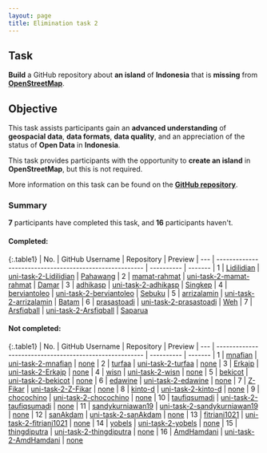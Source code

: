 ```yaml
---
layout: page
title: Elimination task 2
---
```


## Task

**Build** a GitHub repository about **an island** of **Indonesia**
that is **missing** from [**OpenStreetMap**](http://openstreetmap.org).

## Objective

This task assists participants gain an **advanced understanding** of
**geospacial data**, **data formats**, **data quality**, and an
appreciation of the status of **Open Data** in **Indonesia**.

This task provides participants with the opportunity to **create an island**
in **OpenStreetMap**, but this is not required.

More information on this task can be found on the
[**GitHub repository**](https://github.com/BesutKode/uni-task-2).

### Summary
**7** participants have completed this task, and **16** participants haven't.

#### Completed:

{:.table1}
| No. | GitHub Username                                         | Repository | Preview
| --- | ------------------------------------------------------- | ---------- | -------
| 1   | [Lidilidian](https://github.com/Lidilidian)             | [uni-task-2-Lidilidian](https://github.com/BesutKode/uni-task-2-Lidilidian/) | [Pahawang](https://besutkode.github.io/uni-task-2-Lidilidian/)
| 2   | [mamat-rahmat](https://github.com/mamat-rahmat)         | [uni-task-2-mamat-rahmat](https://github.com/BesutKode/uni-task-2-mamat-rahmat/) | [Damar](https://besutkode.github.io/uni-task-2-mamat-rahmat/)
| 3   | [adhikasp](https://github.com/adhikasp)                 | [uni-task-2-adhikasp](https://github.com/BesutKode/uni-task-2-adhikasp/) | [Singkep](https://besutkode.github.io/uni-task-2-adhikasp/)
| 4   | [berviantoleo](https://github.com/berviantoleo)         | [uni-task-2-berviantoleo](https://github.com/BesutKode/uni-task-2-berviantoleo/) | [Sebuku](https://besutkode.github.io/uni-task-2-berviantoleo/)
| 5   | [arrizalamin](https://github.com/arrizalamin)           | [uni-task-2-arrizalamin](https://github.com/BesutKode/uni-task-2-arrizalamin/) | [Batam](https://besutkode.github.io/uni-task-2-arrizalamin/)
| 6   | [prasastoadi](https://github.com/prasastoadi)           | [uni-task-2-prasastoadi](https://github.com/BesutKode/uni-task-2-prasastoadi/) | [Weh](https://besutkode.github.io/uni-task-2-prasastoadi/)
| 7   | [Arsfiqball](https://github.com/Arsfiqball)             | [uni-task-2-Arsfiqball](https://github.com/BesutKode/uni-task-2-Arsfiqball/) | [Saparua](https://besutkode.github.io/uni-task-2-Arsfiqball/)

#### Not completed:

{:.table1}
| No. | GitHub Username                                         | Repository | Preview
| --- | ------------------------------------------------------- | ---------- | -------
| 1   | [mnafian](https://github.com/mnafian)                   | [uni-task-2-mnafian](https://github.com/BesutKode/uni-task-2-mnafian/) | [none](https://besutkode.github.io/uni-task-2-mnafian/)
| 2   | [turfaa](https://github.com/turfaa)                     | [uni-task-2-turfaa](https://github.com/BesutKode/uni-task-2-turfaa/) | [none](https://besutkode.github.io/uni-task-2-turfaa/)
| 3   | [Erkajp](https://github.com/Erkajp)                     | [uni-task-2-Erkajp](https://github.com/BesutKode/uni-task-2-Erkajp/) | [none](https://besutkode.github.io/uni-task-2-Erkajp/)
| 4   | [wisn](https://github.com/wisn)                         | [uni-task-2-wisn](https://github.com/BesutKode/uni-task-2-wisn/) | [none](https://besutkode.github.io/uni-task-2-wisn/)
| 5   | [bekicot](https://github.com/bekicot)                   | [uni-task-2-bekicot](https://github.com/BesutKode/uni-task-2-bekicot/) | [none](https://besutkode.github.io/uni-task-2-bekicot/)
| 6   | [edawine](https://github.com/edawine)                   | [uni-task-2-edawine](https://github.com/BesutKode/uni-task-2-edawine/) | [none](https://besutkode.github.io/uni-task-2-edawine/)
| 7   | [Z-Fikar](https://github.com/Z-Fikar)                   | [uni-task-2-Z-Fikar](https://github.com/BesutKode/uni-task-2-Z-Fikar/) | [none](https://besutkode.github.io/uni-task-2-Z-Fikar/)
| 8   | [kinto-d](https://github.com/kinto-d)                   | [uni-task-2-kinto-d](https://github.com/BesutKode/uni-task-2-kinto-d/) | [none](https://besutkode.github.io/uni-task-2-kinto-d/)
| 9   | [chocochino](https://github.com/chocochino)             | [uni-task-2-chocochino](https://github.com/BesutKode/uni-task-2-chocochino/) | [none](https://besutkode.github.io/uni-task-2-chocochino/)
| 10  | [taufiqsumadi](https://github.com/taufiqsumadi)         | [uni-task-2-taufiqsumadi](https://github.com/BesutKode/uni-task-2-taufiqsumadi/) | [none](https://besutkode.github.io/uni-task-2-taufiqsumadi/)
| 11  | [sandykurniawan19](https://github.com/sandykurniawan19) | [uni-task-2-sandykurniawan19](https://github.com/BesutKode/uni-task-2-sandykurniawan19/) | [none](https://besutkode.github.io/uni-task-2-sandykurniawan/)
| 12  | [sanAkdam](https://github.com/sanAkdam)                 | [uni-task-2-sanAkdam](https://github.com/BesutKode/uni-task-2-sanAkdam/) | [none](https://besutkode.github.io/uni-task-2-sanAkdam/)
| 13  | [fitriani1021](https://github.com/fitriani1021)         | [uni-task-2-fitriani1021](https://github.com/BesutKode/uni-task-2-fitriani1021/) | [none](https://besutkode.github.io/uni-task-2-fitriani1021/)
| 14  | [yobels](https://github.com/yobels)                     | [uni-task-2-yobels](https://github.com/BesutKode/uni-task-2-yobels/) | [none](https://besutkode.github.io/uni-task-2-yobels/)
| 15  | [thingdiputra](https://github.com/thingdiputra)         | [uni-task-2-thingdiputra](https://github.com/BesutKode/uni-task-2-thingdiputra/) | [none](https://besutkode.github.io/uni-task-2-thingdiputra/)
| 16  | [AmdHamdani](https://github.com/amdhamdani)             | [uni-task-2-AmdHamdani](https://github.com/BesutKode/uni-task-2-AmdHamdani/) | [none](https://besutkode.github.io/uni-task-2-AmdHamdani/)
